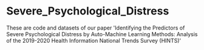 # Severe_Psychological_Distress
These are code and datasets of our paper 'Identifying the Predictors of Severe Psychological Distress by Auto-Machine Learning Methods: Analysis of the 2019-2020 Health Information National Trends Survey (HINTS)'
